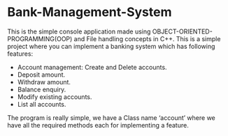 # Bank-Management-System
This is the simple console application made using OBJECT-ORIENTED-PROGRAMMING(OOP) and File handling concepts in C++.
This is a simple project where you can implement a banking system which has following features:

* Account management: Create and Delete accounts.
* Deposit amount.
* Withdraw amount.
* Balance enquiry.
* Modify existing accounts.
* List all accounts.

The program is really simple, we have a Class name ‘account’ where we have all the required methods each for implementing a feature.
